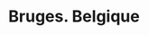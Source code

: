 ---
ref: sol-121-0014
title: ["Bruges. Belgique"]
author_name: ["unknown author"]
publisher: ["unknown publisher"]
year: "y1957"
origin: ["Belgium"]
formats: ["brochure"]
disciplines: ["graphic-design"]
tags: ["Expo 58"]
layout: artifact
status: ["scan"]
published: false
int_published: false
image_count:
date_added: 2023-06-16
batch: 58/belgium/1
---